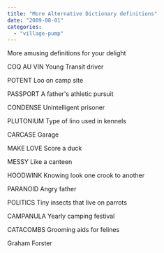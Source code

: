 ```yaml
---
title: "More Alternative Dictionary definitions"
date: "2009-08-01"
categories: 
  - "village-pump"
---
```


More amusing definitions for your delight

COQ AU VIN Young Transit driver

POTENT Loo on camp site

PASSPORT A father's athletic pursuit

CONDENSE Unintelligent prisoner

PLUTONIUM Type of lino used in kennels

CARCASE Garage

MAKE LOVE Score a duck

MESSY Like a canteen

HOODWINK Knowing look one crook to another

PARANOID Angry father

POLITICS Tiny insects that live on parrots

CAMPANULA Yearly camping festival

CATACOMBS Grooming aids for felines

Graham Forster
